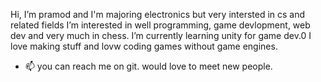 Hi, I’m pramod and I'm majoring electronics but very intersted in cs and related fields
I’m interested in well programming, game devlopment, web dev and very much in chess. 
I’m currently learning unity for game dev.0
I love making stuff and lovw coding games without game engines.
<!--- - 💞️ I’m looking to collaborate on ... --->
- 📫 you can reach me on git. would love to meet new people.

<!---
smergeolacx/smergeolacx is a ✨ special ✨ repository because its `README.md` (this file) appears on your GitHub profile.
You can click the Preview link to take a look at your changes.
--->
